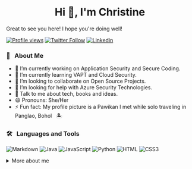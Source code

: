 <h1 align=center>Hi 👋, I'm Christine</h1>

Great to see you here! I hope you're doing well!

[![Profile views](https://visitor-badge.glitch.me/badge?page_id=iamsywid.iamsywid)][github]
[![Twitter Follow](https://img.shields.io/twitter/follow/iamsywid?logo=twitter&style=social)][twitter]
[![Linkedin](https://img.shields.io/badge/LinkedIn-0A66C2?style=social&logo=linkedin)][linkedin]

### 🧩 &nbsp; About Me

- 🔭 I’m currently working on Application Security and Secure Coding.
- 🌱 I’m currently learning VAPT and Cloud Security.
- 👯 I’m looking to collaborate on Open Source Projects.
- 🤔 I’m looking for help with Azure Security Technologies.
- 💬 Talk to me about tech, books and ideas.
- 😄 Pronouns: She/Her
- ⚡ Fun fact: My profile picture is a Pawikan I met while solo traveling in Panglao, Bohol &nbsp; 🏝️

### 🛠 &nbsp; Languages and Tools

![Markdown](https://img.shields.io/badge/Markdown-000000?logo=markdown&logoColor=white&style=for-the-badge)
![Java](https://img.shields.io/badge/Java-007396?logo=java&logoColor=white&style=for-the-badge)
![JavaScript](https://img.shields.io/badge/JavaScript-F7DF1E?logo=javascript&logoColor=white&style=for-the-badge)
![Python](https://img.shields.io/badge/Python-3776AB?logo=python&logoColor=white&style=for-the-badge)
![HTML](https://img.shields.io/badge/HTML5-E34F26?logo=html5&logoColor=white&style=for-the-badge)
![CSS3](https://img.shields.io/badge/CSS3-1572B6?logo=css3&logoColor=white&style=for-the-badge)

<details>
<summary>More about me</summary> 

  ```java
    class HelloWorld {
        public static void main(String[] args) {
            System.out.println("我特别喜欢学外语。");
            System.out.println("Ich komme von den Philippinen.");
            System.out.println("Masaya akong makilala kayo. \uD83D\uDE0A");
        }
    }
  ```

👩‍💻 &nbsp; I like reading, languages and note-taking!\
Recently trying to learn more about Zettelkasten and been exploring [Obsidian](https://obsidian.md/).

🐢 &nbsp; I may take a long time to process things.

🚀  &nbsp; We'll get there. Life is an adventure! &nbsp; 🌌

🌱 &nbsp; Always growing. Always learning.

![growing my notes](images/growing-my-notes-00.gif)

</details>

[github]: https://github.com/iamsywid
[linkedin]: https://www.linkedin.com/in/christinebalanaa/
[twitter]: https://twitter.com/iamsywid
